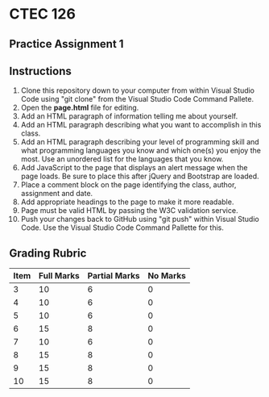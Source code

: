 # CTEC 126

## Practice Assignment 1

## Instructions

1. Clone this repository down to your computer from within Visual Studio Code using "git clone" from the Visual Studio Code Command Pallete.
2. Open the **page.html** file for editing.
3. Add an HTML paragraph of information telling me about yourself.
4. Add an HTML paragraph describing what you want to accomplish in this class.
5. Add an HTML paragraph describing your level of programming skill and what programming languages you know and which one(s) you enjoy the most. Use an unordered list for the languages that you know.
6. Add JavaScript to the page that displays an alert message when the page loads. Be sure to place this after jQuery and Bootstrap are loaded.
7. Place a comment block on the page identifying the class, author, assignment and date.
8. Add appropriate headings to the page to make it more readable.
9. Page must be valid HTML by passing the W3C validation service.
10. Push your changes back to GitHub using "git push" within Visual Studio Code. Use the Visual Studio Code Command Pallette for this.

## Grading Rubric

| Item | Full Marks  | Partial Marks | No Marks |
|:--|:--|:--|:--|
| 3 | 10 | 6 | 0 |
| 4 | 10 | 6 | 0 |
| 5 | 10 | 6 | 0 |
| 6 | 15 | 8 | 0 |
| 7 | 10 | 6 | 0 |
| 8 | 15 | 8 | 0 |
| 9 | 15 | 8 | 0 |
| 10 | 15 | 8 | 0 |
